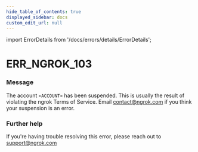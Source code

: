 ```yaml
---
hide_table_of_contents: true
displayed_sidebar: docs
custom_edit_url: null
---
```


import ErrorDetails from '/docs/errors/details/ErrorDetails';

# ERR_NGROK_103

### Message
The account `<ACCOUNT>` has been suspended.
This is usually the result of violating the ngrok Terms of Service.
Email contact@ngrok.com if you think your suspension is an error.

### Further help
If you're having trouble resolving this error, please reach out to [support@ngrok.com](mailto:support@ngrok.com?subject=Help%20with%20ERR_NGROK_103)

<ErrorDetails error='err_ngrok_103' />
